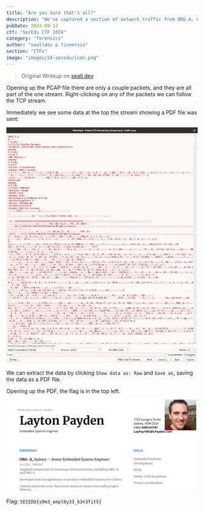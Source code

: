 ```yaml
---
title: "Are you sure that's all?"
description: "We've captured a section of network traffic from ORG-A. Can you make sure that no sensitive data is being transmitted in plaintext? We can find some interesting details on the transmitted data by following the TCP stream. What kind of file does this reveal?"
pubDate: 2024-09-12
ctf: "SecEdu CTF 2024"
category: "forensics"
author: "sealldev & finnersio"
section: "CTFs"
image: "images/24-secedu/icon.png"
---
```


> Original Writeup on [seall.dev](https://seall.dev/posts/seceduweek12024#are-you-sure-thats-all)

Opening up the PCAP file there are only a couple packets, and they are all part of the one stream. Right-clicking on any of the packets we can follow the TCP stream. 

Immediately we see some data at the top the stream showing a PDF file was sent:

![notquiteall](images/24-secedu/notquiteall.png)

We can extract the data by clicking `Show data as: Raw` and `Save as`, saving the data as a PDF file. 

Opening up the PDF, the flag is in the top left.

![notquiteallpdf](images/24-secedu/notquiteall-pdf.png)

Flag: `SECEDU{s0m3_empl0y33_b3n3fit5}`